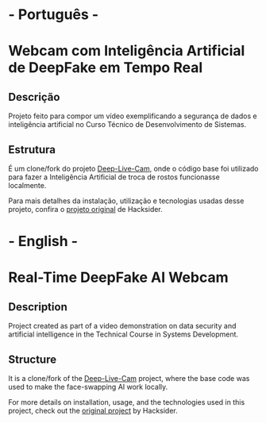 # - Português -
# Webcam com Inteligência Artificial de DeepFake em Tempo Real

## Descrição
Projeto feito para compor um vídeo exemplificando a segurança de dados e inteligência artificial no Curso Técnico de Desenvolvimento de Sistemas.

## Estrutura
É um clone/fork do projeto [Deep-Live-Cam](https://github.com/hacksider/Deep-Live-Cam), onde o código base foi utilizado para fazer a Inteligência Artificial de troca de rostos funcionasse localmente.

Para mais detalhes da instalação, utilização e tecnologias usadas desse projeto, confira o [projeto original](https://github.com/hacksider/Deep-Live-Cam) de Hacksider.

# - English -
# Real-Time DeepFake AI Webcam

## Description
Project created as part of a video demonstration on data security and artificial intelligence in the Technical Course in Systems Development.

## Structure
It is a clone/fork of the [Deep-Live-Cam](https://github.com/hacksider/Deep-Live-Cam) project, where the base code was used to make the face-swapping AI work locally.

For more details on installation, usage, and the technologies used in this project, check out the [original project](https://github.com/hacksider/Deep-Live-Cam) by Hacksider.